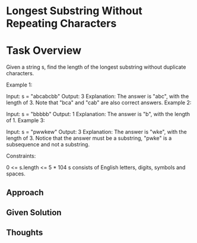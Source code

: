 # Longest Substring Without Repeating Characters

# Task Overview

Given a string s, find the length of the longest substring without duplicate characters.

Example 1:

Input: s = "abcabcbb"
Output: 3
Explanation: The answer is "abc", with the length of 3. Note that "bca" and "cab" are also correct answers.
Example 2:

Input: s = "bbbbb"
Output: 1
Explanation: The answer is "b", with the length of 1.
Example 3:

Input: s = "pwwkew"
Output: 3
Explanation: The answer is "wke", with the length of 3.
Notice that the answer must be a substring, "pwke" is a subsequence and not a substring.
 

Constraints:

0 <= s.length <= 5 * 104
s consists of English letters, digits, symbols and spaces.

## Approach

## Given Solution

## Thoughts



